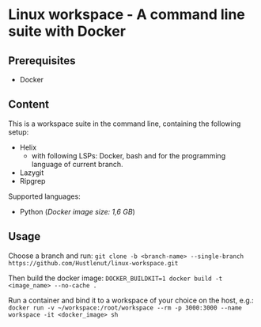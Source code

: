 # Linux workspace - A command line suite with Docker

## Prerequisites
- Docker

## Content
This is a workspace suite in the command line, containing the following setup:
- Helix
  - with following LSPs: Docker, bash and for the programming language of current branch.
- Lazygit
- Ripgrep

Supported languages:
- Python (*Docker image size: 1,6 GB*)

## Usage
Choose a branch and run:
```git clone -b <branch-name> --single-branch https://github.com/Hustlenut/linux-workspace.git```

Then build the docker image:
```DOCKER_BUILDKIT=1 docker build -t <image_name> --no-cache .```

Run a container and bind it to a workspace of your choice on the host,
e.g.:
```docker run -v ~/workspace:/root/workspace --rm -p 3000:3000 --name workspace -it <docker_image> sh```
